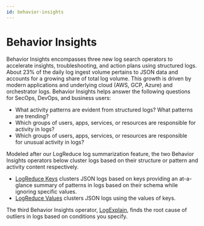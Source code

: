 ```yaml
---
id: behavior-insights
---
```


# Behavior Insights

Behavior Insights encompasses three new log search operators to
accelerate insights, troubleshooting, and action plans using structured
logs. About 23% of the daily log ingest volume pertains to JSON data and
accounts for a growing share of total log volume. This growth is driven
by modern applications and underlying cloud (AWS, GCP, Azure) and
orchestrator logs. Behavior Insights helps answer the following
questions for SecOps, DevOps, and business users:

* What activity patterns are evident from structured logs? What
    patterns are trending?
* Which groups of users, apps, services, or resources are responsible
    for activity in logs?
* Which groups of users, apps, services, or resources are responsible
    for unusual activity in logs?

Modeled after our LogReduce log summarization feature, the two Behavior
Insights operators below cluster logs based on their structure or
pattern and activity content respectively.

* [LogReduce
    Keys](Behavior_Insights/LogReduce_Keys.md "LogReduce Keys") clusters
    JSON logs based on keys providing an at-a-glance summary of patterns
    in logs based on their schema while ignoring specific values.
* [LogReduce Values](Behavior_Insights/LogReduce_Values.md "LogReduce Values") clusters
    JSON logs using the values of keys.

The third Behavior Insights
operator, [LogExplain](Behavior_Insights/LogExplain.md "LogExplain"),
finds the root cause of outliers in logs based on conditions you
specify.
